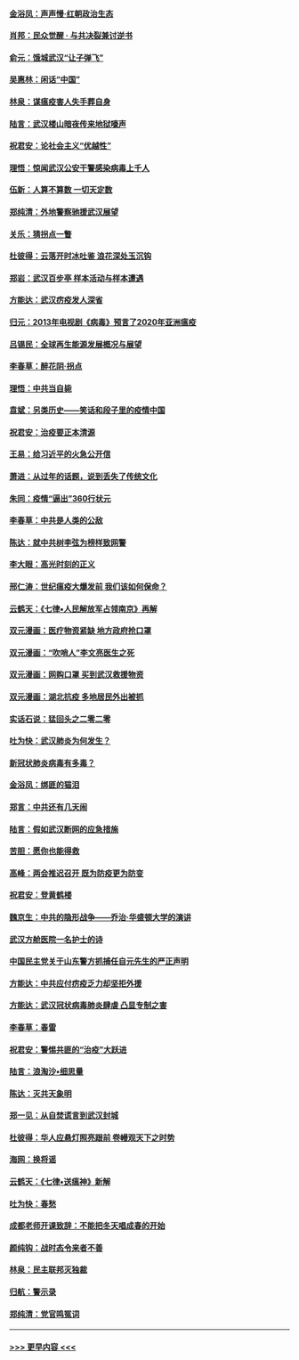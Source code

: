 #### [金浴凤：声声慢‧红朝政治生态](../pages/nsc993/n11899553.md?t=02272302) 
#### [肖邦：民众觉醒 · 与共决裂兼讨逆书](../pages/nsc993/n11898435.md?t=02272302) 
#### [俞元：饿城武汉“让子弹飞”](../pages/nsc993/n11898344.md?t=02272302) 
#### [吴惠林：闲话“中国”](../pages/nsc993/n11898182.md?t=02272302) 
#### [林泉：谋瘟疫害人失手葬自身](../pages/nsc993/n11897892.md?t=02272302) 
#### [陆言：武汉楼山暗夜传来地狱嚎声](../pages/nsc993/n11897033.md?t=02272302) 
#### [祝君安：论社会主义“优越性”](../pages/nsc993/n11897005.md?t=02272302) 
#### [理悟：惊闻武汉公安干警感染病毒上千人](../pages/nsc993/n11896947.md?t=02272302) 
#### [伍新：人算不算数 一切天定数](../pages/nsc993/n11893372.md?t=02272302) 
#### [郑纯清：外地警察驰援武汉展望](../pages/nsc993/n11893115.md?t=02272302) 
#### [关乐：猜拐点一瞥](../pages/nsc993/n11893020.md?t=02272302) 
#### [杜彼得：云落开时冰吐鉴 浪花深处玉沉钩](../pages/nsc993/n11892107.md?t=02272302) 
#### [郑岩：武汉百步亭 样本活动与样本遭遇](../pages/nsc993/n11892310.md?t=02272302) 
#### [方能达：武汉疠疫发人深省](../pages/nsc993/n11891376.md?t=02272302) 
#### [归元：2013年电视剧《病毒》预言了2020年亚洲瘟疫](../pages/nsc993/n11891126.md?t=02272302) 
#### [吕锡民：全球再生能源发展概况与展望](../pages/nsc993/n11890613.md?t=02272302) 
#### [李春草：醉花阴·拐点](../pages/nsc993/n11890567.md?t=02272302) 
#### [理悟：中共当自毙](../pages/nsc993/n11890559.md?t=02272302) 
#### [袁斌：另类历史——笑话和段子里的疫情中国](../pages/nsc993/n11889243.md?t=02272302) 
#### [祝君安：治疫要正本清源](../pages/nsc993/n11889085.md?t=02272302) 
#### [王易：给习近平的火急公开信](../pages/nsc993/n11888225.md?t=02272302) 
#### [萧进：从过年的话题，说到丢失了传统文化](../pages/nsc993/n11887732.md?t=02272302) 
#### [朱同：疫情“逼出”360行状元](../pages/nsc993/n11887678.md?t=02272302) 
#### [李春草：中共是人类的公敌](../pages/nsc993/n11887656.md?t=02272302) 
#### [陈达：就中共树李弦为榜样致网警](../pages/nsc993/n11887625.md?t=02272302) 
#### [李大眼：高光时刻的正义](../pages/nsc993/n11887585.md?t=02272302) 
#### [邢仁涛：世纪瘟疫大爆发前 我们该如何保命？](../pages/nsc993/n11887535.md?t=02272302) 
#### [云鹤天：《七律▪人民解放军占领南京》再解](../pages/nsc993/n11887524.md?t=02272302) 
#### [双元漫画：医疗物资紧缺 地方政府抢口罩](../pages/nsc993/n11884744.md?t=02272302) 
#### [双元漫画：“吹哨人”李文亮医生之死](../pages/nsc993/n11884705.md?t=02272302) 
#### [双元漫画：网购口罩 买到武汉救援物资](../pages/nsc993/n11884670.md?t=02272302) 
#### [双元漫画：湖北抗疫 多地居民外出被抓](../pages/nsc993/n11884643.md?t=02272302) 
#### [实话石说：猛回头之二零二零](../pages/nsc993/n11883968.md?t=02272302) 
#### [吐为快：武汉肺炎为何发生？](../pages/nsc993/n11882180.md?t=02272302) 
#### [新冠状肺炎病毒有多毒？](../pages/nsc993/n11881790.md?t=02272302) 
#### [金浴凤：绑匪的猫泪](../pages/nsc993/n11880664.md?t=02272302) 
#### [郑言：中共还有几天闹](../pages/nsc993/n11880645.md?t=02272302) 
#### [陆言：假如武汉断网的应急措施](../pages/nsc993/n11880619.md?t=02272302) 
#### [苦胆：愿你也能得救](../pages/nsc993/n11880601.md?t=02272302) 
#### [高峰：两会推迟召开  既为防疫更为防变](../pages/nsc993/n11879977.md?t=02272302) 
#### [祝君安：登黄鹤楼](../pages/nsc993/n11880583.md?t=02272302) 
#### [魏京生：中共的隐形战争——乔治‧华盛顿大学的演讲](../pages/nsc993/n11879765.md?t=02272302) 
#### [武汉方舱医院一名护士的诗](../pages/nsc993/n11878480.md?t=02272302) 
#### [中国民主党关于山东警方抓捕任自元先生的严正声明](../pages/nsc993/n11877506.md?t=02272302) 
#### [方能达：中共应付疠疫乏力却坚拒外援](../pages/nsc993/n11877497.md?t=02272302) 
#### [方能达：武汉冠状病毒肺炎肆虐 凸显专制之害](../pages/nsc993/n11877475.md?t=02272302) 
#### [李春草：春雷](../pages/nsc993/n11876287.md?t=02272302) 
#### [祝君安：警惕共匪的“治疫”大跃进](../pages/nsc993/n11876084.md?t=02272302) 
#### [陆言：浪淘沙•细思量](../pages/nsc993/n11876071.md?t=02272302) 
#### [陈达：灭共天象明](../pages/nsc993/n11876063.md?t=02272302) 
#### [郑一见：从自焚谎言到武汉封城](../pages/nsc993/n11875621.md?t=02272302) 
#### [杜彼得：华人应悬灯照亮跟前 卷幔观天下之时势](../pages/nsc993/n11874822.md?t=02272302) 
#### [海网：换将谣](../pages/nsc993/n11873712.md?t=02272302) 
#### [云鹤天：《七律▪送瘟神》新解](../pages/nsc993/n11873598.md?t=02272302) 
#### [吐为快：春愁](../pages/nsc993/n11872801.md?t=02272302) 
#### [成都老师开课致辞：不能把冬天唱成春的开始](../pages/nsc993/n11872653.md?t=02272302) 
#### [颜纯钩：战时态令来者不善](../pages/nsc993/n11872011.md?t=02272302) 
#### [林泉：民主联邦灭独裁](../pages/nsc993/n11870998.md?t=02272302) 
#### [归航：警示录](../pages/nsc993/n11870963.md?t=02272302) 
#### [郑纯清：党官鸣冤词](../pages/nsc993/n11870938.md?t=02272302) 

----
#### [ >>> 更早内容 <<< ](../indexes/nsc993-earlier.md)
